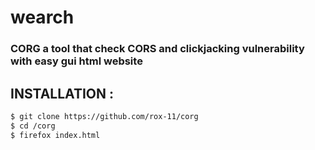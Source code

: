 wearch
===

<h3> CORG a tool that check CORS and clickjacking vulnerability with easy gui html website  </h3> 


## INSTALLATION :

```bash 
$ git clone https://github.com/rox-11/corg
$ cd /corg
$ firefox index.html
``` 

